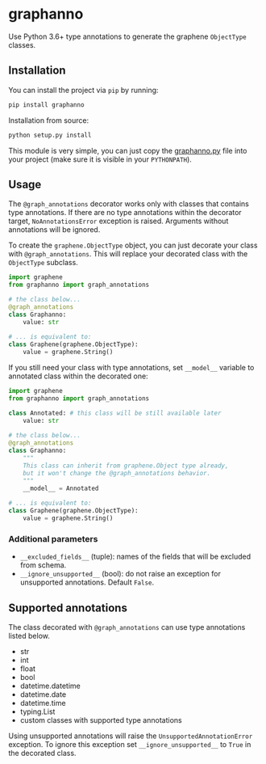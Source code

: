 # graphanno

Use Python 3.6+ type annotations to generate the graphene `ObjectType` classes.

## Installation

You can install the project via `pip` by running:  
```bash
pip install graphanno
```

Installation from source:  
```bash
python setup.py install
```

This module is very simple, you can just copy the [graphanno.py](./graphanno/graphanno.py) file 
into your project (make sure it is visible in your `PYTHONPATH`).

## Usage

The `@graph_annotations` decorator works only with classes that contains type 
annotations. If there are no type annotations within the decorator target, 
`NoAnnotationsError` exception is raised. Arguments without annotations will
be ignored.

To create the `graphene.ObjectType` object, you can just decorate your class with 
`@graph_annotations`. This will replace your decorated class with the `ObjectType` 
subclass.

```python
import graphene
from graphanno import graph_annotations

# the class below...
@graph_annotations
class Graphanno:
    value: str
    
# ... is equivalent to:
class Graphene(graphene.ObjectType):
    value = graphene.String()
```

If you still need your class with type annotations, set `__model__` variable to annotated
class within the decorated one:

```python
import graphene
from graphanno import graph_annotations

class Annotated: # this class will be still available later
    value: str
    
# the class below...
@graph_annotations
class Graphanno: 
    """
    This class can inherit from graphene.Object type already, 
    but it won't change the @graph_annotations behavior.
    """
    __model__ = Annotated
    
# ... is equivalent to:
class Graphene(graphene.ObjectType):
    value = graphene.String()
```

### Additional parameters

- `__excluded_fields__` (tuple): names of the fields that will be excluded from
schema.
- `__ignore_unsupported__` (bool): do not raise an exception for unsupported annotations. 
Default `False`.

## Supported annotations

The class decorated with `@graph_annotations` can use type annotations listed below.

 - str
 - int
 - float
 - bool
 - datetime.datetime
 - datetime.date
 - datetime.time
 - typing.List
 - custom classes with supported type annotations
 
Using unsupported annotations will raise the `UnsupportedAnnotationError` exception. 
To ignore this exception set `__ignore_unsupported__` to `True` in the decorated class.

